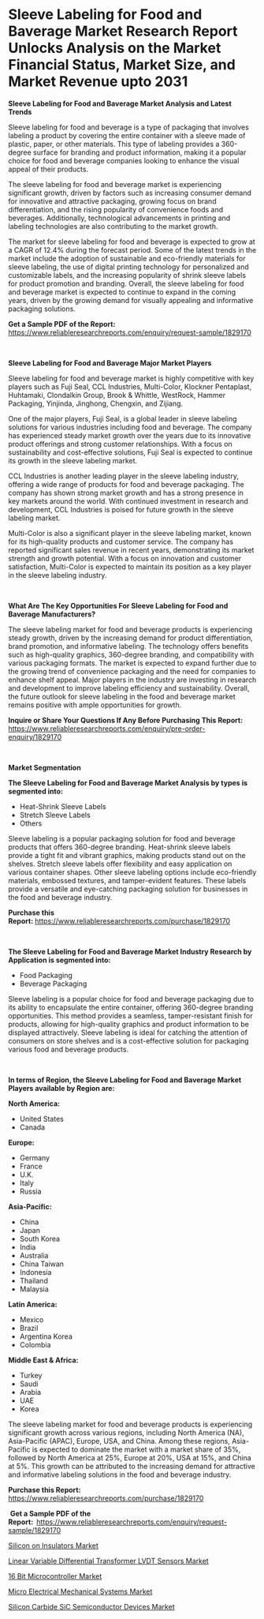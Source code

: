 <p><h1>Sleeve Labeling for Food and Baverage Market Research Report Unlocks Analysis on the Market Financial Status, Market Size, and Market Revenue upto 2031</h1></p><p><strong>Sleeve Labeling for Food and Baverage Market Analysis and Latest Trends</strong></p>
<p><p>Sleeve labeling for food and beverage is a type of packaging that involves labeling a product by covering the entire container with a sleeve made of plastic, paper, or other materials. This type of labeling provides a 360-degree surface for branding and product information, making it a popular choice for food and beverage companies looking to enhance the visual appeal of their products.</p><p>The sleeve labeling for food and beverage market is experiencing significant growth, driven by factors such as increasing consumer demand for innovative and attractive packaging, growing focus on brand differentiation, and the rising popularity of convenience foods and beverages. Additionally, technological advancements in printing and labeling technologies are also contributing to the market growth.</p><p>The market for sleeve labeling for food and beverage is expected to grow at a CAGR of 12.4% during the forecast period. Some of the latest trends in the market include the adoption of sustainable and eco-friendly materials for sleeve labeling, the use of digital printing technology for personalized and customizable labels, and the increasing popularity of shrink sleeve labels for product promotion and branding. Overall, the sleeve labeling for food and beverage market is expected to continue to expand in the coming years, driven by the growing demand for visually appealing and informative packaging solutions.</p></p>
<p><strong>Get a Sample PDF of the Report:&nbsp;</strong> <a href="https://www.reliableresearchreports.com/enquiry/request-sample/1829170">https://www.reliableresearchreports.com/enquiry/request-sample/1829170</a></p>
<p>&nbsp;</p>
<p><strong>Sleeve Labeling for Food and Baverage Major Market Players</strong></p>
<p><p>Sleeve labeling for food and beverage market is highly competitive with key players such as Fuji Seal, CCL Industries, Multi-Color, Klockner Pentaplast, Huhtamaki, Clondalkin Group, Brook & Whittle, WestRock, Hammer Packaging, Yinjinda, Jinghong, Chengxin, and Zijiang. </p><p>One of the major players, Fuji Seal, is a global leader in sleeve labeling solutions for various industries including food and beverage. The company has experienced steady market growth over the years due to its innovative product offerings and strong customer relationships. With a focus on sustainability and cost-effective solutions, Fuji Seal is expected to continue its growth in the sleeve labeling market.</p><p>CCL Industries is another leading player in the sleeve labeling industry, offering a wide range of products for food and beverage packaging. The company has shown strong market growth and has a strong presence in key markets around the world. With continued investment in research and development, CCL Industries is poised for future growth in the sleeve labeling market.</p><p>Multi-Color is also a significant player in the sleeve labeling market, known for its high-quality products and customer service. The company has reported significant sales revenue in recent years, demonstrating its market strength and growth potential. With a focus on innovation and customer satisfaction, Multi-Color is expected to maintain its position as a key player in the sleeve labeling industry.</p></p>
<p>&nbsp;</p>
<p><strong>What Are The Key Opportunities For Sleeve Labeling for Food and Baverage Manufacturers?</strong></p>
<p><p>The sleeve labeling market for food and beverage products is experiencing steady growth, driven by the increasing demand for product differentiation, brand promotion, and informative labeling. The technology offers benefits such as high-quality graphics, 360-degree branding, and compatibility with various packaging formats. The market is expected to expand further due to the growing trend of convenience packaging and the need for companies to enhance shelf appeal. Major players in the industry are investing in research and development to improve labeling efficiency and sustainability. Overall, the future outlook for sleeve labeling in the food and beverage market remains positive with ample opportunities for growth.</p></p>
<p><strong>Inquire or Share Your Questions If Any Before Purchasing This Report:</strong> <a href="https://www.reliableresearchreports.com/enquiry/pre-order-enquiry/1829170">https://www.reliableresearchreports.com/enquiry/pre-order-enquiry/1829170</a></p>
<p>&nbsp;</p>
<p><strong>Market Segmentation</strong></p>
<p><strong>The Sleeve Labeling for Food and Baverage Market Analysis by types is segmented into:</strong></p>
<p><ul><li>Heat-Shrink Sleeve Labels</li><li>Stretch Sleeve Labels</li><li>Others</li></ul></p>
<p><p>Sleeve labeling is a popular packaging solution for food and beverage products that offers 360-degree branding. Heat-shrink sleeve labels provide a tight fit and vibrant graphics, making products stand out on the shelves. Stretch sleeve labels offer flexibility and easy application on various container shapes. Other sleeve labeling options include eco-friendly materials, embossed textures, and tamper-evident features. These labels provide a versatile and eye-catching packaging solution for businesses in the food and beverage industry.</p></p>
<p><strong>Purchase this Report:&nbsp;</strong><a href="https://www.reliableresearchreports.com/purchase/1829170">https://www.reliableresearchreports.com/purchase/1829170</a></p>
<p>&nbsp;</p>
<p><strong>The Sleeve Labeling for Food and Baverage Market Industry Research by Application is segmented into:</strong></p>
<p><ul><li>Food Packaging</li><li>Beverage Packaging</li></ul></p>
<p><p>Sleeve labeling is a popular choice for food and beverage packaging due to its ability to encapsulate the entire container, offering 360-degree branding opportunities. This method provides a seamless, tamper-resistant finish for products, allowing for high-quality graphics and product information to be displayed attractively. Sleeve labeling is ideal for catching the attention of consumers on store shelves and is a cost-effective solution for packaging various food and beverage products.</p></p>
<p>&nbsp;</p>
<p><strong>In terms of Region, the Sleeve Labeling for Food and Baverage Market Players available by Region are:</strong></p>
<p>
    <p> <strong> North America: </strong>
        <ul>
            <li>United States</li>
            <li>Canada</li>
        </ul>
        </p> 
    <p> <strong> Europe: </strong>
        <ul>
            <li>Germany</li>
            <li>France</li>
            <li>U.K.</li>
            <li>Italy</li>
            <li>Russia</li>
        </ul>
        </p> 
    <p> <strong> Asia-Pacific: </strong>
        <ul>
            <li>China</li>
            <li>Japan</li>
            <li>South Korea</li>
            <li>India</li>
            <li>Australia</li>
            <li>China Taiwan</li>
            <li>Indonesia</li>
            <li>Thailand</li>
            <li>Malaysia</li>
        </ul>
        </p> 
    <p> <strong> Latin America: </strong>
        <ul>
            <li>Mexico</li>
            <li>Brazil</li>
            <li>Argentina Korea</li>
            <li>Colombia</li>
        </ul>
        </p> 
    <p> <strong> Middle East & Africa: </strong>
        <ul>
            <li>Turkey</li>
            <li>Saudi</li>
            <li>Arabia</li>
            <li>UAE</li>
            <li>Korea</li>
        </ul>
    </p>
    </p>
<p><p>The sleeve labeling market for food and beverage products is experiencing significant growth across various regions, including North America (NA), Asia-Pacific (APAC), Europe, USA, and China. Among these regions, Asia-Pacific is expected to dominate the market with a market share of 35%, followed by North America at 25%, Europe at 20%, USA at 15%, and China at 5%. This growth can be attributed to the increasing demand for attractive and informative labeling solutions in the food and beverage industry.</p></p>
<p><strong>Purchase this Report: </strong><a href="https://www.reliableresearchreports.com/purchase/1829170">https://www.reliableresearchreports.com/purchase/1829170</a></p>
<p>&nbsp;<strong>Get a Sample PDF of the Report:&nbsp;&nbsp;</strong><a href="https://www.reliableresearchreports.com/enquiry/request-sample/1829170">https://www.reliableresearchreports.com/enquiry/request-sample/1829170</a></p>
<p><strong></strong></p>
<p><p><a href="https://medium.com/@crystalpena2022/silicon-on-insulators-nbsp-market-focuses-on-market-share-size-and-projected-forecast-till-2031-f5c37fab45d6">Silicon on Insulators Market</a></p><p><a href="https://medium.com/@susanwest38/linear-variable-differential-transformer-lvdt-sensors-market-trends-and-market-analysis-forecasted-a17d830ce0c6">Linear Variable Differential Transformer LVDT Sensors Market</a></p><p><a href="https://medium.com/@crystalpena2022/decoding-16-bit-microcontroller-market-metrics-market-share-trends-and-growth-patterns-1c03aad63ee5">16 Bit Microcontroller Market</a></p><p><a href="https://medium.com/@patriciahanson2013/micro-electrical-mechanical-systems-nbsp-market-focuses-on-market-share-size-and-projected-fd5b576b1ec6">Micro Electrical Mechanical Systems Market</a></p><p><a href="https://medium.com/@susanwest38/silicon-carbide-sic-semiconductor-devices-market-share-evolution-and-market-growth-trends-2024-a87abad0a0de">Silicon Carbide SiC Semiconductor Devices Market</a></p></p>